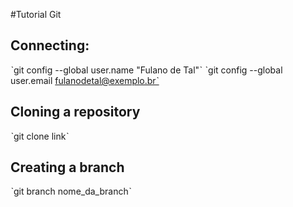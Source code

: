 #Tutorial Git

## Connecting:

ˋgit config --global user.name "Fulano de Tal"ˋ
ˋgit config --global user.email fulanodetal@exemplo.brˋ


## Cloning a repository

ˋgit clone linkˋ


## Creating a branch

ˋgit branch nome_da_branchˋ



